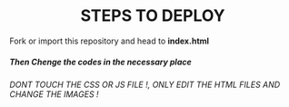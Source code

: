 <div align="center">

# **STEPS TO DEPLOY**

</div>

<P> Fork or import this repository and head to <strong>index.html</strong>
  <h5> Then Chenge the codes in the necessary place </h5>
<H6>DONT TOUCH THE CSS OR JS FILE !, ONLY EDIT THE HTML FILES AND CHANGE THE IMAGES ! </H6>
